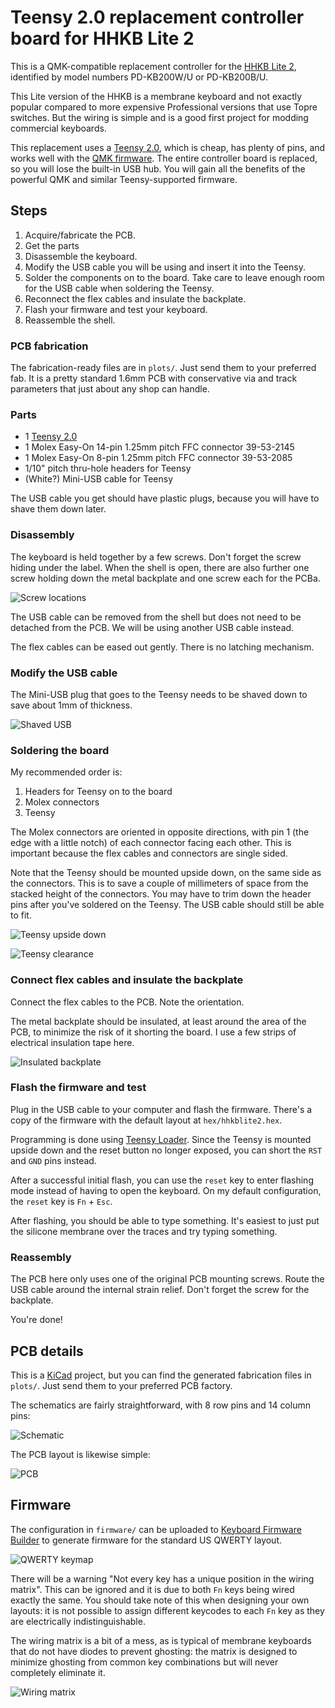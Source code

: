 # Teensy 2.0 replacement controller board for HHKB Lite 2

This is a QMK-compatible replacement controller for the [HHKB Lite
2](https://deskthority.net/wiki/HHKB_Lite), identified by model
numbers PD-KB200W/U or PD-KB200B/U.

This Lite version of the HHKB is a membrane keyboard and not exactly
popular compared to more expensive Professional versions that use
Topre switches. But the wiring is simple and is a good first project
for modding commercial keyboards.

This replacement uses a [Teensy
2.0](https://www.pjrc.com/store/teensy.html), which is cheap, has
plenty of pins, and works well with the [QMK
firmware](https://qmk.fm/). The entire controller board is replaced,
so you will lose the built-in USB hub. You will gain all the benefits
of the powerful QMK and similar Teensy-supported firmware.

## Steps

1. Acquire/fabricate the PCB.
2. Get the parts
3. Disassemble the keyboard.
4. Modify the USB cable you will be using and insert it into the Teensy.
5. Solder the components on to the board. Take care to leave enough
   room for the USB cable when soldering the Teensy.
6. Reconnect the flex cables and insulate the backplate.
7. Flash your firmware and test your keyboard.
8. Reassemble the shell.

### PCB fabrication

The fabrication-ready files are in `plots/`. Just send them to your
preferred fab. It is a pretty standard 1.6mm PCB with conservative via
and track parameters that just about any shop can handle.

### Parts

* 1 [Teensy 2.0](https://www.pjrc.com/store/teensy.html)
* 1 Molex Easy-On 14-pin 1.25mm pitch FFC connector 39-53-2145
* 1 Molex Easy-On 8-pin 1.25mm pitch FFC connector 39-53-2085
* 1/10" pitch thru-hole headers for Teensy
* (White?) Mini-USB cable for Teensy

The USB cable you get should have plastic plugs, because you will have
to shave them down later.

### Disassembly

The keyboard is held together by a few screws. Don't forget the screw
hiding under the label. When the shell is open, there are also further
one screw holding down the metal backplate and one screw each for
the PCBa.

![Screw locations](images/screws.jpg)

The USB cable can be removed from the shell but does not need to be
detached from the PCB. We will be using another USB cable instead.

The flex cables can be eased out gently. There is no latching
mechanism.

### Modify the USB cable

The Mini-USB plug that goes to the Teensy needs to be shaved down to
save about 1mm of thickness.

![Shaved USB](images/shaved_usb.jpg)

### Soldering the board

My recommended order is:
1. Headers for Teensy on to the board
2. Molex connectors
3. Teensy

The Molex connectors are oriented in opposite directions, with pin 1
(the edge with a little notch) of each connector facing each
other. This is important because the flex cables and connectors are
single sided.

Note that the Teensy should be mounted upside down, on the same side
as the connectors. This is to save a couple of millimeters of space
from the stacked height of the connectors. You may have to trim down
the header pins after you've soldered on the Teensy. The USB cable
should still be able to fit.

![Teensy upside down](images/teensy_mounting.jpg)

![Teensy clearance](images/teensy_clearance.jpg)

### Connect flex cables and insulate the backplate

Connect the flex cables to the PCB. Note the orientation.

The metal backplate should be insulated, at least around the area of
the PCB, to minimize the risk of it shorting the board. I use a few
strips of electrical insulation tape here.

![Insulated backplate](images/insulation.jpg)

### Flash the firmware and test

Plug in the USB cable to your computer and flash the firmware. There's
a copy of the firmware with the default layout at `hex/hhkblite2.hex`.

Programming is done using [Teensy
Loader](https://www.pjrc.com/teensy/loader.html). Since the Teensy is
mounted upside down and the reset button no longer exposed, you can
short the `RST` and `GND` pins instead.

After a successful initial flash, you can use the `reset` key to enter
flashing mode instead of having to open the keyboard. On my default
configuration, the `reset` key is `Fn` + `Esc`.

After flashing, you should be able to type something. It's easiest to
just put the silicone membrane over the traces and try typing
something.

### Reassembly

The PCB here only uses one of the original PCB mounting screws. Route
the USB cable around the internal strain relief. Don't forget the
screw for the backplate.

You're done!

## PCB details

This is a [KiCad](https://kicad-pcb.org/) project, but you can find
the generated fabrication files in `plots/`. Just send them to your
preferred PCB factory.

The schematics are fairly straightforward, with 8 row pins and 14
column pins:

![Schematic](images/schematic.png)

The PCB layout is likewise simple:

![PCB](images/pcb.png)


## Firmware

The configuration in `firmware/` can be uploaded to [Keyboard Firmware
Builder](https://kbfirmware.com/) to generate firmware for the
standard US QWERTY layout.

![QWERTY keymap](images/keymap.png)

There will be a warning "Not every key has a unique position in the
wiring matrix". This can be ignored and it is due to both `Fn` keys
being wired exactly the same. You should take note of this when
designing your own layouts: it is not possible to assign different
keycodes to each `Fn` key as they are electrically indistinguishable.

The wiring matrix is a bit of a mess, as is typical of membrane
keyboards that do not have diodes to prevent ghosting: the matrix is
designed to minimize ghosting from common key combinations but will
never completely eliminate it.

![Wiring matrix](images/wiring.png)
